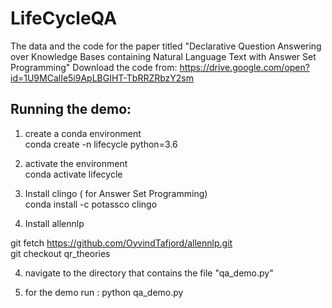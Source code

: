 # LifeCycleQA
The data and the code for the paper titled "Declarative Question Answering over Knowledge Bases containing Natural Language Text with Answer Set Programming"
Download the code from: https://drive.google.com/open?id=1U9MCalIe5i9ApLBGIHT-TbRRZRbzY2sm

## Running the demo:

1. create a conda environment<br>
conda create -n lifecycle python=3.6

2. activate the environment<br>
conda activate lifecycle

3. Install clingo ( for Answer Set Programming)<br>
conda install -c potassco clingo

4. Install allennlp <br>

git fetch <url>https://github.com/OyvindTafjord/allennlp.git</url> <br>
git checkout qr_theories 

4. navigate to the directory that contains the file "qa_demo.py"<br>

5. for the demo run : python qa_demo.py 

